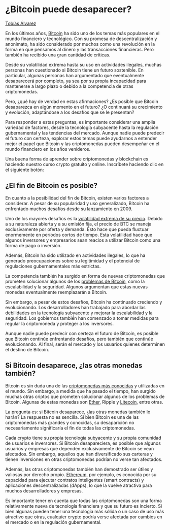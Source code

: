# **¿Bitcoin puede desaparecer?**

[Tobías Álvarez](https://wiki.lemon.me/autor/tobialvarez/)

En los últimos años,
[Bitcoin](https://wiki.lemon.me/bitcoin/como-funciona-bitcoin/) ha sido
uno de los temas más populares en el mundo financiero y tecnológico. Con
su promesa de descentralización y anonimato, ha sido considerado por
muchos como una revolución en la forma en que pensamos al dinero y las
transacciones financieras. Pero también ha recibido una gran cantidad de
críticas.

Desde su volatilidad extrema hasta su uso en actividades ilegales,
muchas personas han cuestionado si Bitcoin tiene un futuro sostenible.
En particular, algunas personas han argumentado que eventualmente
desaparecerá por completo, ya sea por su propia incapacidad para
mantenerse a largo plazo o debido a la competencia de otras
criptomonedas.

Pero, ¿qué hay de verdad en estas afirmaciones? ¿Es posible que Bitcoin
desaparezca en algún momento en el futuro? ¿O continuará su crecimiento
y evolución, adaptándose a los desafíos que se le presentan?

Para responder a estas preguntas, es importante considerar una amplia
variedad de factores, desde la tecnología subyacente hasta la regulación
gubernamental y las tendencias del mercado. Aunque nadie puede predecir
el futuro con certeza, explorar estos temas puede ayudarnos a entender
mejor el papel que Bitcoin y las criptomonedas pueden desempeñar en el
mundo financiero en los años venideros.

Una buena forma de aprender sobre criptomonedas y blockchain es haciendo
nuestro curso crypto gratuito y online. Inscríbete haciendo clic en el
siguiente botón:

## ¿El fin de Bitcoin es posible?

En cuanto a la posibilidad del fin de Bitcoin, existen varios factores a
considerar. A pesar de su popularidad y uso generalizado, Bitcoin ha
enfrentado muchos desafíos desde su lanzamiento en 2009.

Uno de los mayores desafíos es la [volatilidad extrema de su
precio](https://wiki.lemon.me/bitcoin/de-que-depende-el-precio-de-bitcoin/).
Debido a su naturaleza abierta y a su emisión fija, el precio de BTC se
maneja exclusivamente por oferta y demanda. Esto hace que pueda fluctuar
enormemente en períodos cortos de tiempo. Esta volatilidad hace que
algunos inversores y empresarios sean reacios a utilizar Bitcoin como
una forma de pago o inversión.

Además, Bitcoin ha sido utilizado en actividades ilegales, lo que ha
generado preocupaciones sobre su legitimidad y el potencial de
regulaciones gubernamentales más estrictas.

La competencia también ha surgido en forma de nuevas criptomonedas que
prometen solucionar algunos de los [problemas de
Bitcoin](https://wiki.lemon.me/bitcoin/que-es-lightning-network/), como
la escalabilidad y la seguridad. Algunos argumentan que estas nuevas
monedas eventualmente reemplazarán a Bitcoin.

Sin embargo, a pesar de estos desafíos, Bitcoin ha continuado creciendo
y evolucionando. Los desarrolladores han trabajado para abordar las
debilidades en la tecnología subyacente y mejorar la escalabilidad y la
seguridad. Los gobiernos también han comenzado a tomar medidas para
regular la criptomoneda y proteger a los inversores.

Aunque nadie puede predecir con certeza el futuro de Bitcoin, es posible
que Bitcoin continúe enfrentando desafíos, pero también que continúe
evolucionando. Al final, serán el mercado y los usuarios quienes
determinen el destino de Bitcoin.

## Si Bitcoin desaparece, ¿las otras monedas también?

Bitcoin es sin duda una de las [criptomonedas más
conocidas](https://wiki.lemon.me/crypto-for-beginners/cuales-son-las-criptomonedas-mas-conocidas/)
y utilizadas en el mundo. Sin embargo, a medida que ha pasado el tiempo,
han surgido muchas otras criptos que prometen solucionar algunos de los
problemas de Bitcoin. Algunas de estas monedas son
[Ether](https://wiki.lemon.me/blockchain/ethereum-eth-que-es-y-como-funciona/),
Ripple y [Litecoin](https://wiki.lemon.me/bitcoin/que-es-litecoin/),
entre otras.

La pregunta es: si Bitcoin desaparece, ¿las otras monedas también lo
harán? La respuesta no es sencilla. Si bien Bitcoin es una de las
criptomonedas más grandes y conocidas, su desaparición no necesariamente
significaría el fin de todas las criptomonedas.

Cada crypto tiene su propia tecnología subyacente y su propia comunidad
de usuarios e inversores. Si Bitcoin desapareciera, es posible que
algunos usuarios y empresas que dependen exclusivamente de Bitcoin se
vean afectados. Sin embargo, aquellos que han diversificado sus carteras
y tienen inversiones en otras criptomonedas podrían no verse tan
afectados.

Además, las otras criptomonedas también han demostrado ser útiles y
valiosas por derecho propio.
[Ethereum](https://wiki.lemon.me/ethereum/todo-sobre-ethereum-eth/), por
ejemplo, es conocida por su capacidad para ejecutar contratos
inteligentes (smart contracts) y aplicaciones descentralizadas (dApps),
lo que la vuelve atractiva para muchos desarrolladores y empresas.

Es importante tener en cuenta que todas las criptomonedas son una forma
relativamente nueva de tecnología financiera y que su futuro es
incierto. Si bien algunas pueden tener una tecnología más sólida o un
caso de uso más atractivo que otras, cualquier crypto podría verse
afectada por cambios en el mercado o en la regulación gubernamental.

